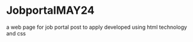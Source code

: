 # JobportalMAY24
a web page  for job portal post to apply  developed using html technology and css 
